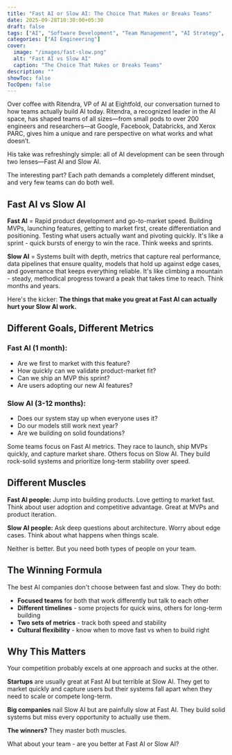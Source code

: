 ```yaml
---
title: "Fast AI or Slow AI: The Choice That Makes or Breaks Teams"
date: 2025-09-28T10:30:00+05:30
draft: false
tags: ["AI", "Software Development", "Team Management", "AI Strategy", "Product Development"]
categories: ["AI Engineering"]
cover:
  image: "/images/fast-slow.png"
  alt: "Fast AI vs Slow AI"
  caption: "The Choice That Makes or Breaks Teams"
description: ""
showToc: false
TocOpen: false
---
```


Over coffee with Ritendra, VP of AI at Eightfold, our conversation turned to how teams actually build AI today. Ritendra, a recognized leader in the AI space, has shaped teams of all sizes—from small pods to over 200 engineers and researchers—at Google, Facebook, Databricks, and Xerox PARC, gives him a unique and rare perspective on what works and what doesn’t.

His take was refreshingly simple: all of AI development can be seen through two lenses—Fast AI and Slow AI.

The interesting part? Each path demands a completely different mindset, and very few teams can do both well.

## Fast AI vs Slow AI

**Fast AI** = Rapid product development and go-to-market speed. Building MVPs, launching features, getting to market first, create differentiation and positioning. Testing what users actually want and pivoting quickly. It's like a sprint - quick bursts of energy to win the race. Think weeks and sprints.

**Slow AI** = Systems built with depth, metrics that capture real performance, data pipelines that ensure quality, models that hold up against edge cases, and governance that keeps everything reliable. It's like climbing a mountain - steady, methodical progress toward a peak that takes time to reach. Think months and years.

Here's the kicker: **The things that make you great at Fast AI can actually hurt your Slow AI work.**

## Different Goals, Different Metrics

### Fast AI (1 month):
- Are we first to market with this feature?
- How quickly can we validate product-market fit?
- Can we ship an MVP this sprint?
- Are users adopting our new AI features?

### Slow AI (3-12 months):
- Does our system stay up when everyone uses it?
- Do our models still work next year?
- Are we building on solid foundations?

Some teams focus on Fast AI metrics. They race to launch, ship MVPs quickly, and capture market share. Others focus on Slow AI. They build rock-solid systems and prioritize long-term stability over speed.

## Different Muscles

**Fast AI people:** Jump into building products. Love getting to market fast. Think about user adoption and competitive advantage. Great at MVPs and product iteration.

**Slow AI people:** Ask deep questions about architecture. Worry about edge cases. Think about what happens when things scale.

Neither is better. But you need both types of people on your team.

## The Winning Formula

The best AI companies don't choose between fast and slow. They do both:

- **Focused teams** for both that work differently but talk to each other
- **Different timelines** - some projects for quick wins, others for long-term building
- **Two sets of metrics** - track both speed and stability
- **Cultural flexibility** - know when to move fast vs when to build right

## Why This Matters

Your competition probably excels at one approach and sucks at the other.

**Startups** are usually great at Fast AI but terrible at Slow AI. They get to market quickly and capture users but their systems fall apart when they need to scale or compete long-term.

**Big companies** nail Slow AI but are painfully slow at Fast AI. They build solid systems but miss every opportunity to actually use them.

**The winners?** They master both muscles.

What about your team - are you better at Fast AI or Slow AI?
